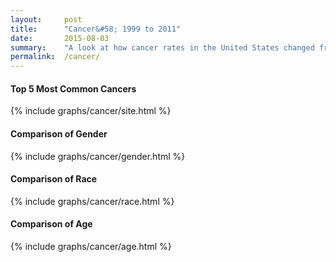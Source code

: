 ```yaml
---
layout:     post
title:      "Cancer&#58; 1999 to 2011"
date:       2015-08-03
summary:    "A look at how cancer rates in the United States changed from 1999 to 2011. Comparison of the most common cancers, as well as comparisons of gender, race, and age."
permalink:  /cancer/
---
```


#### Top 5 Most Common Cancers

{% include graphs/cancer/site.html %}

#### Comparison of Gender

{% include graphs/cancer/gender.html %}

#### Comparison of Race

{% include graphs/cancer/race.html %}

#### Comparison of Age

{% include graphs/cancer/age.html %}
